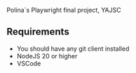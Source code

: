 Polina`s Playwright final project, YAJSC 


## Requirements

* You should have any git client installed
* NodeJS 20 or higher
* VSCode
